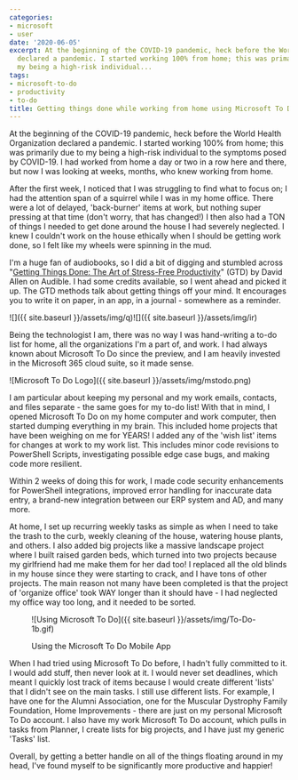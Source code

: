 ```yaml
---
categories:
- microsoft
- user
date: '2020-06-05'
excerpt: At the beginning of the COVID-19 pandemic, heck before the World Health Organization
  declared a pandemic. I started working 100% from home; this was primarily due to
  my being a high-risk individual...
tags:
- microsoft-to-do
- productivity
- to-do
title: Getting things done while working from home using Microsoft To Do!
---
```


At the beginning of the COVID-19 pandemic, heck before the World Health Organization declared a pandemic. I started working 100% from home; this was primarily due to my being a high-risk individual to the symptoms posed by COVID-19. I had worked from home a day or two in a row here and there, but now I was looking at weeks, months, who knew working from home.

After the first week, I noticed that I was struggling to find what to focus on; I had the attention span of a squirrel while I was in my home office. There were a lot of delayed, 'back-burner' items at work, but nothing super pressing at that time (don't worry, that has changed!) I then also had a TON of things I needed to get done around the house I had severely neglected. I knew I couldn't work on the house ethically when I should be getting work done, so I felt like my wheels were spinning in the mud.

<!--more-->

I'm a huge fan of audiobooks, so I did a bit of digging and stumbled across "[Getting Things Done: The Art of Stress-Free Productivity](https://www.amazon.com/gp/product/0143126563/ref=as_li_tl?ie=UTF8&camp=1789&creative=9325&creativeASIN=0143126563&linkCode=as2&tag=mattblogsi0b1-20&linkId=29a2e91332dd6aa4dba71d4a3c3a66e3)" (GTD) by David Allen on Audible. I had some credits available, so I went ahead and picked it up. The GTD methods talk about getting things off your mind. It encourages you to write it on paper, in an app, in a journal - somewhere as a reminder.

![]({{ site.baseurl }}/assets/img/q)![]({{ site.baseurl }}/assets/img/ir)

Being the technologist I am, there was no way I was hand-writing a to-do list for home, all the organizations I'm a part of, and work. I had always known about Microsoft To Do since the preview, and I am heavily invested in the Microsoft 365 cloud suite, so it made sense.

![Microsoft To Do Logo]({{ site.baseurl }}/assets/img/mstodo.png)

I am particular about keeping my personal and my work emails, contacts, and files separate - the same goes for my to-do list! With that in mind, I opened Microsoft To Do on my home computer and work computer, then started dumping everything in my brain. This included home projects that have been weighing on me for YEARS! I added any of the 'wish list' items for changes at work to my work list. This includes minor code revisions to PowerShell Scripts, investigating possible edge case bugs, and making code more resilient.

Within 2 weeks of doing this for work, I made code security enhancements for PowerShell integrations, improved error handling for inaccurate data entry, a brand-new integration between our ERP system and AD, and many more.

At home, I set up recurring weekly tasks as simple as when I need to take the trash to the curb, weekly cleaning of the house, watering house plants, and others. I also added big projects like a massive landscape project where I built raised garden beds, which turned into two projects because my girlfriend had me make them for her dad too! I replaced all the old blinds in my house since they were starting to crack, and I have tons of other projects. The main reason not many have been completed is that the project of 'organize office' took WAY longer than it should have - I had neglected my office way too long, and it needed to be sorted.

<figure>

![Using Microsoft To Do]({{ site.baseurl }}/assets/img/To-Do-1b.gif)

<figcaption>

Using the Microsoft To Do Mobile App

</figcaption>

</figure>

When I had tried using Microsoft To Do before, I hadn't fully committed to it. I would add stuff, then never look at it. I would never set deadlines, which meant I quickly lost track of items because I would create different 'lists' that I didn't see on the main tasks. I still use different lists. For example, I have one for the Alumni Association, one for the Muscular Dystrophy Family Foundation, Home Improvements - there are just on my personal Microsoft To Do account. I also have my work Microsoft To Do account, which pulls in tasks from Planner, I create lists for big projects, and I have just my generic 'Tasks' list.

Overall, by getting a better handle on all of the things floating around in my head, I've found myself to be significantly more productive and happier!